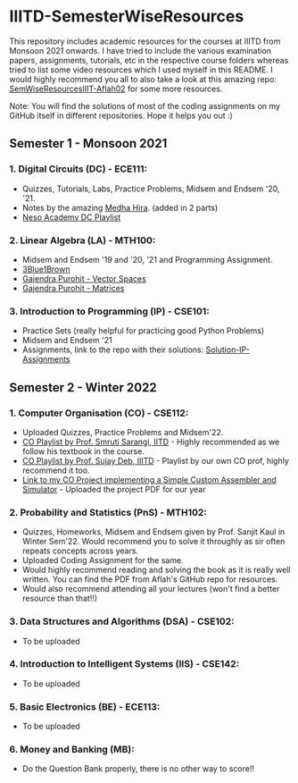 # IIITD-SemesterWiseResources

This repository includes academic resources for the courses at IIITD from Monsoon 2021 onwards. I have tried to include the various examination papers, assignments, tutorials, etc in the respective course folders whereas tried to list some video resources which I used myself in this README. I would highly recommend you all to also take a look at this amazing repo: [SemWiseResourcesIIIT-Aflah02](https://github.com/aflah02/SemWiseResourcesIIIT) for some more resources.

Note: You will find the solutions of most of the coding assignments on my GitHub itself in different repositories. Hope it helps you out :)

## Semester 1 - Monsoon 2021
### 1. Digital Circuits (DC) - ECE111: 
* Quizzes, Tutorials, Labs, Practice Problems, Midsem and Endsem '20, '21.
* Notes by the amazing [Medha Hira](https://www.linkedin.com/in/medhahira/). (added in 2 parts)
* [Neso Academy DC Playlist](https://www.youtube.com/playlist?list=PLBlnK6fEyqRjMH3mWf6kwqiTbT798eAOm) 

### 2. Linear Algebra (LA) - MTH100: 
* Midsem and Endsem '19 and '20, '21 and Programming Assignment.
* [3Blue1Brown](https://www.youtube.com/playlist?list=PL0-GT3co4r2y2YErbmuJw2L5tW4Ew2O5Bm) 
* [Gajendra Purohit - Vector Spaces](https://www.youtube.com/playlist?list=PLU6SqdYcYsfJOGZdxUpDk3w9o-w94-RoG)  
* [Gajendra Purohit - Matrices](https://www.youtube.com/playlist?list=PLU6SqdYcYsfI34zVjDYDCZ6KLAifHmN1v)  

### 3. Introduction to Programming (IP) - CSE101:
* Practice Sets (really helpful for practicing good Python Problems)
* Midsem and Endsem '21
* Assignments, link to the repo with their solutions: [Solution-IP-Assignments](https://github.com/arnav10goel/IP-Assignments)

## Semester 2 - Winter 2022
### 1. Computer Organisation (CO) - CSE112: 
* Uploaded Quizzes, Practice Problems and Midsem'22. 
* [CO Playlist by Prof. Smruti Sarangi, IITD](https://www.youtube.com/playlist?list=PL1iLu2CSC9EWAo0ysorNI_nebwF6Rwkr0) - Highly recommended as we follow his textbook in the course. 
* [CO Playlist by Prof. Sujay Deb, IIITD](https://www.youtube.com/playlist?list=PLL7q95_bHxC56PtT1t-21A-NmUf7yBjGs) - Playlist by our own CO prof, highly recommend it too.
* [Link to my CO Project implementing a Simple Custom Assembler and Simulator](https://github.com/arnav10goel/Computer-Organisation-Project) - Uploaded the project PDF for our year

### 2. Probability and Statistics (PnS) - MTH102: 
* Quizzes, Homeworks, Midsem and Endsem given by Prof. Sanjit Kaul in Winter Sem'22. Would recommend you to solve it throughly as sir often repeats concepts across years.
* Uploaded Coding Assignment for the same.
* Would highly recommend reading and solving the book as it is really well written. You can find the PDF from Aflah's GitHub repo for resources. 
* Would also recommend attending all your lectures (won't find a better resource than that!!)
 

### 3. Data Structures and Algorithms (DSA) - CSE102:
* To be uploaded

### 4. Introduction to Intelligent Systems (IIS) - CSE142:
* To be uploaded

### 5. Basic Electronics (BE) - ECE113:
* To be uploaded

### 6. Money and Banking (MB):
* Do the Question Bank properly, there is no other way to score!!
